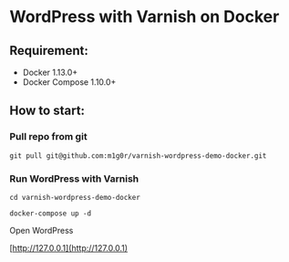 # WordPress with Varnish on Docker
## Requirement:
  * Docker 1.13.0+
  * Docker Compose 1.10.0+

## How to start:
### Pull repo from git
```
git pull git@github.com:m1g0r/varnish-wordpress-demo-docker.git
```
### Run WordPress with Varnish
```
cd varnish-wordpress-demo-docker
```
```
docker-compose up -d
```
Open WordPress

[http://127.0.0.1](http://127.0.0.1)
